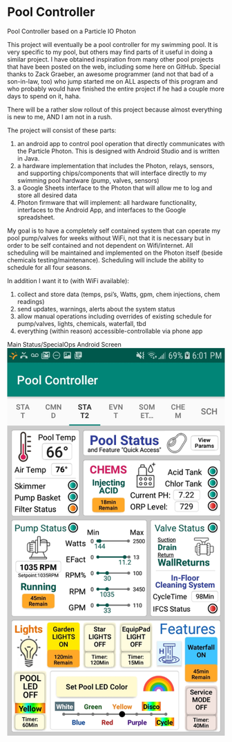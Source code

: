 # Pool Controller
Pool Controller based on a Particle IO Photon

This project will eventually be a pool controller for my swimming pool.  It is very specific to my pool, but others may find parts of it useful in doing a similar project.   I have obtained inspiration from many other pool projects that have been posted on the web, including some here on GitHub.  Special thanks to Zack Graeber, an awesome programmer (and not that bad of a son-in-law, too) who jump started me on ALL aspects of this program and who probably would have finished the entire project if he had a couple more days to spend on it, haha.

There will be a rather slow rollout of this project because almost everything is new to me, AND I am not in a rush.

The project will consist of these parts: 
1) an android app to control pool operation that directly communicates with the Particle Photon.  This is designed with Android Studio and is written in Java.
2) a hardware implementation that includes the Photon, relays, sensors, and supporting chips/components that will interface directly to my swimming pool hardware (pump, valves, sensors)
3) a Google Sheets interface to the Photon that will allow me to log and store all desired data
4) Photon firmware that will implement: all hardware functionality, interfaces to the Android App, and interfaces to the Google spreadsheet.
    
My goal is to have a completely self contained system that can operate my pool pump/valves for weeks without WiFi, not that it is necessary but in order to be self contained and not dependent on Wifi/internet.  All scheduling will be maintained and implemented on the Photon itself (beside chemicals testing/maintenance).  Scheduling will include the ability to schedule for all four seasons.  

In addition I want it to (with WiFi available):
1) collect and store data (temps, psi’s, Watts, gpm, chem injections, chem readings)
2) send updates, warnings, alerts about the system status
3) allow manual operations including overrides of existing schedule for pump/valves, lights, chemicals, waterfall, tbd
4) everything (within reason) accessible-controllable via phone app


Main Status/SpecialOps Android Screen
![Alt text](/ScreenShots/Screenshot_20190410-180119.jpg?raw=true "Optional Title")
